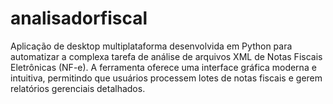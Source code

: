 # analisadorfiscal
Aplicação de desktop multiplataforma desenvolvida em Python para automatizar a complexa tarefa de análise de arquivos XML de Notas Fiscais Eletrônicas (NF-e). A ferramenta oferece uma interface gráfica moderna e intuitiva, permitindo que usuários processem lotes de notas fiscais e gerem relatórios gerenciais detalhados.
